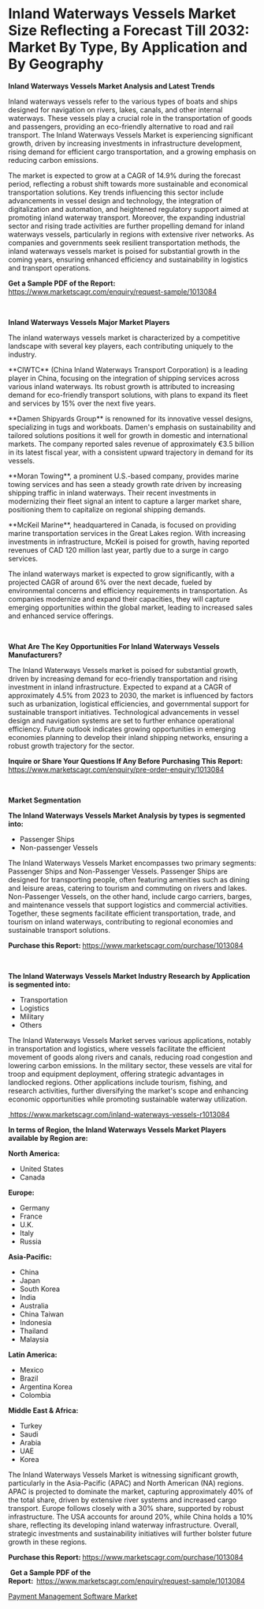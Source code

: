 <p><h1>Inland Waterways Vessels Market Size Reflecting a Forecast Till 2032: Market By Type, By Application and By Geography</h1></p><p><strong>Inland Waterways Vessels Market Analysis and Latest Trends</strong></p>
<p><p>Inland waterways vessels refer to the various types of boats and ships designed for navigation on rivers, lakes, canals, and other internal waterways. These vessels play a crucial role in the transportation of goods and passengers, providing an eco-friendly alternative to road and rail transport. The Inland Waterways Vessels Market is experiencing significant growth, driven by increasing investments in infrastructure development, rising demand for efficient cargo transportation, and a growing emphasis on reducing carbon emissions.</p><p>The market is expected to grow at a CAGR of 14.9% during the forecast period, reflecting a robust shift towards more sustainable and economical transportation solutions. Key trends influencing this sector include advancements in vessel design and technology, the integration of digitalization and automation, and heightened regulatory support aimed at promoting inland waterway transport. Moreover, the expanding industrial sector and rising trade activities are further propelling demand for inland waterways vessels, particularly in regions with extensive river networks. As companies and governments seek resilient transportation methods, the inland waterways vessels market is poised for substantial growth in the coming years, ensuring enhanced efficiency and sustainability in logistics and transport operations.</p></p>
<p><strong>Get a Sample PDF of the Report:&nbsp;</strong> <a href="https://www.marketscagr.com/enquiry/request-sample/1013084?utm_campaign=2945&utm_medium=2&utm_source=Github&utm_content=ia&utm_term=06032025&utm_id=inland-waterways-vessels">https://www.marketscagr.com/enquiry/request-sample/1013084</a></p>
<p>&nbsp;</p>
<p><strong>Inland Waterways Vessels Major Market Players</strong></p>
<p><p>The inland waterways vessels market is characterized by a competitive landscape with several key players, each contributing uniquely to the industry. </p><p>**CIWTC** (China Inland Waterways Transport Corporation) is a leading player in China, focusing on the integration of shipping services across various inland waterways. Its robust growth is attributed to increasing demand for eco-friendly transport solutions, with plans to expand its fleet and services by 15% over the next five years.</p><p>**Damen Shipyards Group** is renowned for its innovative vessel designs, specializing in tugs and workboats. Damen's emphasis on sustainability and tailored solutions positions it well for growth in domestic and international markets. The company reported sales revenue of approximately €3.5 billion in its latest fiscal year, with a consistent upward trajectory in demand for its vessels.</p><p>**Moran Towing**, a prominent U.S.-based company, provides marine towing services and has seen a steady growth rate driven by increasing shipping traffic in inland waterways. Their recent investments in modernizing their fleet signal an intent to capture a larger market share, positioning them to capitalize on regional shipping demands.</p><p>**McKeil Marine**, headquartered in Canada, is focused on providing marine transportation services in the Great Lakes region. With increasing investments in infrastructure, McKeil is poised for growth, having reported revenues of CAD 120 million last year, partly due to a surge in cargo services.</p><p>The inland waterways market is expected to grow significantly, with a projected CAGR of around 6% over the next decade, fueled by environmental concerns and efficiency requirements in transportation. As companies modernize and expand their capacities, they will capture emerging opportunities within the global market, leading to increased sales and enhanced service offerings.</p></p>
<p>&nbsp;</p>
<p><strong>What Are The Key Opportunities For Inland Waterways Vessels Manufacturers?</strong></p>
<p><p>The Inland Waterways Vessels market is poised for substantial growth, driven by increasing demand for eco-friendly transportation and rising investment in inland infrastructure. Expected to expand at a CAGR of approximately 4.5% from 2023 to 2030, the market is influenced by factors such as urbanization, logistical efficiencies, and governmental support for sustainable transport initiatives. Technological advancements in vessel design and navigation systems are set to further enhance operational efficiency. Future outlook indicates growing opportunities in emerging economies planning to develop their inland shipping networks, ensuring a robust growth trajectory for the sector.</p></p>
<p><strong>Inquire or Share Your Questions If Any Before Purchasing This Report:</strong> <a href="https://www.marketscagr.com/enquiry/pre-order-enquiry/1013084?utm_campaign=2945&utm_medium=2&utm_source=Github&utm_content=ia&utm_term=06032025&utm_id=inland-waterways-vessels">https://www.marketscagr.com/enquiry/pre-order-enquiry/1013084</a></p>
<p>&nbsp;</p>
<p><strong>Market Segmentation</strong></p>
<p><strong>The Inland Waterways Vessels Market Analysis by types is segmented into:</strong></p>
<p><ul><li>Passenger Ships</li><li>Non-passenger Vessels</li></ul></p>
<p><p>The Inland Waterways Vessels Market encompasses two primary segments: Passenger Ships and Non-Passenger Vessels. Passenger Ships are designed for transporting people, often featuring amenities such as dining and leisure areas, catering to tourism and commuting on rivers and lakes. Non-Passenger Vessels, on the other hand, include cargo carriers, barges, and maintenance vessels that support logistics and commercial activities. Together, these segments facilitate efficient transportation, trade, and tourism on inland waterways, contributing to regional economies and sustainable transport solutions.</p></p>
<p><strong>Purchase this Report:&nbsp;</strong><a href="https://www.marketscagr.com/purchase/1013084?utm_campaign=2945&utm_medium=2&utm_source=Github&utm_content=ia&utm_term=06032025&utm_id=inland-waterways-vessels">https://www.marketscagr.com/purchase/1013084</a></p>
<p>&nbsp;</p>
<p><strong>The Inland Waterways Vessels Market Industry Research by Application is segmented into:</strong></p>
<p><ul><li>Transportation</li><li>Logistics</li><li>Military</li><li>Others</li></ul></p>
<p><p>The Inland Waterways Vessels Market serves various applications, notably in transportation and logistics, where vessels facilitate the efficient movement of goods along rivers and canals, reducing road congestion and lowering carbon emissions. In the military sector, these vessels are vital for troop and equipment deployment, offering strategic advantages in landlocked regions. Other applications include tourism, fishing, and research activities, further diversifying the market's scope and enhancing economic opportunities while promoting sustainable waterway utilization.</p></p>
<p><a href="https://www.marketscagr.com/inland-waterways-vessels-r1013084?utm_campaign=2945&utm_medium=2&utm_source=Github&utm_content=ia&utm_term=06032025&utm_id=inland-waterways-vessels">&nbsp;https://www.marketscagr.com/inland-waterways-vessels-r1013084</a></p>
<p><strong>In terms of Region, the Inland Waterways Vessels Market Players available by Region are:</strong></p>
<p>
    <p> <strong> North America: </strong>
        <ul>
            <li>United States</li>
            <li>Canada</li>
        </ul>
        </p> 
    <p> <strong> Europe: </strong>
        <ul>
            <li>Germany</li>
            <li>France</li>
            <li>U.K.</li>
            <li>Italy</li>
            <li>Russia</li>
        </ul>
        </p> 
    <p> <strong> Asia-Pacific: </strong>
        <ul>
            <li>China</li>
            <li>Japan</li>
            <li>South Korea</li>
            <li>India</li>
            <li>Australia</li>
            <li>China Taiwan</li>
            <li>Indonesia</li>
            <li>Thailand</li>
            <li>Malaysia</li>
        </ul>
        </p> 
    <p> <strong> Latin America: </strong>
        <ul>
            <li>Mexico</li>
            <li>Brazil</li>
            <li>Argentina Korea</li>
            <li>Colombia</li>
        </ul>
        </p> 
    <p> <strong> Middle East & Africa: </strong>
        <ul>
            <li>Turkey</li>
            <li>Saudi</li>
            <li>Arabia</li>
            <li>UAE</li>
            <li>Korea</li>
        </ul>
    </p>
    </p>
<p><p>The Inland Waterways Vessels Market is witnessing significant growth, particularly in the Asia-Pacific (APAC) and North American (NA) regions. APAC is projected to dominate the market, capturing approximately 40% of the total share, driven by extensive river systems and increased cargo transport. Europe follows closely with a 30% share, supported by robust infrastructure. The USA accounts for around 20%, while China holds a 10% share, reflecting its developing inland waterway infrastructure. Overall, strategic investments and sustainability initiatives will further bolster future growth in these regions.</p></p>
<p><strong>Purchase this Report: </strong><a href="https://www.marketscagr.com/purchase/1013084?utm_campaign=2945&utm_medium=2&utm_source=Github&utm_content=ia&utm_term=06032025&utm_id=inland-waterways-vessels">https://www.marketscagr.com/purchase/1013084</a></p>
<p>&nbsp;<strong>Get a Sample PDF of the Report:&nbsp;&nbsp;</strong><a href="https://www.marketscagr.com/enquiry/request-sample/1013084?utm_campaign=2945&utm_medium=2&utm_source=Github&utm_content=ia&utm_term=06032025&utm_id=inland-waterways-vessels">https://www.marketscagr.com/enquiry/request-sample/1013084</a></p>
<p><strong></strong></p>
<p><p><a href="https://github.com/ternainglin/Market-Research-Report-List-1/blob/main/payment-management-software-market.md?utm_campaign=2945&utm_medium=2&utm_source=Github&utm_content=ia&utm_term=06032025&utm_id=inland-waterways-vessels">Payment Management Software Market</a></p></p>